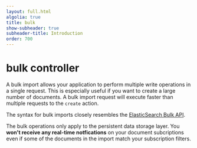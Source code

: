```yaml
---
layout: full.html
algolia: true
title: bulk
show-subheader: true
subheader-title: Introduction
order: 700
---
```


# bulk controller

A bulk import allows your application to perform multiple write operations in a single request.
This is especially useful if you want to create a large number of documents. A bulk import request will execute faster than multiple requests to the `create` action.

The syntax for bulk imports closely resembles the
[ElasticSearch Bulk API](https://www.elastic.co/guide/en/elasticsearch/reference/5.x/docs-bulk.html).

<aside class="warning">
The bulk operations only apply to the persistent data storage layer.
You <strong>won't receive any real-time notfications</strong> on your document subcriptions
even if some of the documents in the import match your subscription filters.
</aside>
